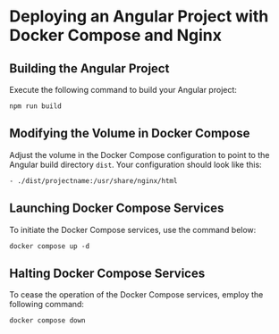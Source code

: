 # Deploying an Angular Project with Docker Compose and Nginx

## Building the Angular Project

Execute the following command to build your Angular project:

```
npm run build
```

## Modifying the Volume in Docker Compose

Adjust the volume in the Docker Compose configuration to point to the Angular build directory `dist`. Your configuration should look like this:

```
- ./dist/projectname:/usr/share/nginx/html
```

## Launching Docker Compose Services

To initiate the Docker Compose services, use the command below:

```
docker compose up -d
```

## Halting Docker Compose Services

To cease the operation of the Docker Compose services, employ the following command:

```
docker compose down
```
